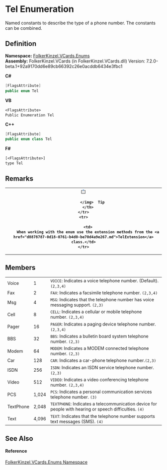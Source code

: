 # Tel Enumeration


Named constants to describe the type of a phone number. The constants can be combined.



## Definition
**Namespace:** <a href="dc092988-d177-6a56-4e2c-9f6573076e50.md">FolkerKinzel.VCards.Enums</a>  
**Assembly:** FolkerKinzel.VCards (in FolkerKinzel.VCards.dll) Version: 7.2.0-beta.1+92a9170dd6e89cb66392c26e0acddb6434e3fbc1

**C#**
``` C#
[FlagsAttribute]
public enum Tel
```
**VB**
``` VB
<FlagsAttribute>
Public Enumeration Tel
```
**C++**
``` C++
[FlagsAttribute]
public enum class Tel
```
**F#**
``` F#
[<FlagsAttribute>]
type Tel
```



## Remarks



<table>
	<tr>
		<th>
			<img src="media/AlertNote.png" alt="Tip">
				
			</img>  Tip
		</th>
	</tr>
	<tr>
		
		<td>
		When working with the enum use the extension methods from the <a href="d8878787-0d18-0761-b4d0-be70d4a9e267.md">TelExtension</a> class.</td>
	</tr>
</table>



## Members
<table>
<tr>
<td>Voice</td>
<td>1</td>
<td><code>VOICE</code>: Indicates a voice telephone number. (Default). <code>(2,3,4)</code></td></tr>
<tr>
<td>Fax</td>
<td>2</td>
<td><code>FAX</code>: Indicates a facsimile telephone number. <code>(2,3,4)</code></td></tr>
<tr>
<td>Msg</td>
<td>4</td>
<td><code>MSG</code>: Indicates that the telephone number has voice messaging support. <code>(2,3)</code></td></tr>
<tr>
<td>Cell</td>
<td>8</td>
<td><code>CELL</code>: Indicates a cellular or mobile telephone number. <code>(2,3,4)</code></td></tr>
<tr>
<td>Pager</td>
<td>16</td>
<td><code>PAGER</code>: Indicates a paging device telephone number. <code>(2,3,4)</code></td></tr>
<tr>
<td>BBS</td>
<td>32</td>
<td><code>BBS</code>: Indicates a bulletin board system telephone number. <code>(2,3)</code></td></tr>
<tr>
<td>Modem</td>
<td>64</td>
<td><code>MODEM</code>: Indicates a MODEM connected telephone number. <code>(2,3)</code></td></tr>
<tr>
<td>Car</td>
<td>128</td>
<td><code>CAR</code>: Indicates a car-phone telephone number.<code>(2,3)</code></td></tr>
<tr>
<td>ISDN</td>
<td>256</td>
<td><code>ISDN</code>: Indicates an ISDN service telephone number. <code>(2,3)</code></td></tr>
<tr>
<td>Video</td>
<td>512</td>
<td><code>VIDEO</code>: Indicates a video conferencing telephone number. <code>(2,3,4)</code></td></tr>
<tr>
<td>PCS</td>
<td>1,024</td>
<td><code>PCS</code>: Indicates a personal communication services telephone number. <code>(3)</code></td></tr>
<tr>
<td>TextPhone</td>
<td>2,048</td>
<td><code>TEXTPHONE</code>: Indicates a telecommunication device for people with hearing or speech difficulties. <code>(4)</code></td></tr>
<tr>
<td>Text</td>
<td>4,096</td>
<td><code>TEXT</code>: Indicates that the telephone number supports text messages (SMS). <code>(4)</code></td></tr>
</table>

## See Also


#### Reference
<a href="dc092988-d177-6a56-4e2c-9f6573076e50.md">FolkerKinzel.VCards.Enums Namespace</a>  
